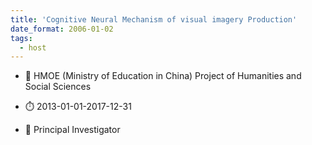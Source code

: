 ```yaml
---
title: 'Cognitive Neural Mechanism of visual imagery Production'
date_format: 2006-01-02
tags:
  - host
---
```



- :notebook: HMOE (Ministry of Education in China) Project of Humanities and Social Sciences

- :stopwatch: 2013-01-01-2017-12-31

- :boy: Principal Investigator